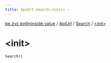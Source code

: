 ```yaml
---
title: ApiUrl.Search.<init> - 
---
```


[be.zvz.kotlininside.value](../../index.html) / [ApiUrl](../index.html) / [Search](index.html) / [&lt;init&gt;](./-init-.html)

# &lt;init&gt;

`Search()`